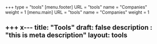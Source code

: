 +++
type = "tools"
[menu.footer]
URL = "tools"
name = "Companies"
weight = 1
[menu.main]
URL = "tools"
name = "Companies"
weight = 1

+++
x---
title: "Tools"
draft: false
description : "this is meta description"
layout: tools
---